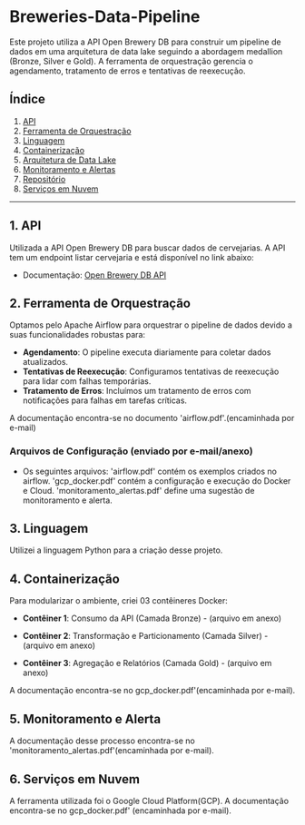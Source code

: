 # Breweries-Data-Pipeline

Este projeto utiliza a API Open Brewery DB para construir um pipeline de dados em uma arquitetura de data lake seguindo a abordagem medallion (Bronze, Silver e Gold). A ferramenta de orquestração gerencia o agendamento, tratamento de erros e tentativas de reexecução. 

## Índice
1. [API](#api)
2. [Ferramenta de Orquestração](#ferramenta-de-orquestração)
3. [Linguagem](#linguagem)
4. [Containerização](#containerização)
5. [Arquitetura de Data Lake](#arquitetura-de-data-lake)
6. [Monitoramento e Alertas](#monitoramento-e-alertas)
7. [Repositório](#repositório)
8. [Serviços em Nuvem](#serviços-em-nuvem)

---

## 1. API
Utilizada a API Open Brewery DB para buscar dados de cervejarias. A API tem um endpoint listar cervejaria e está disponível no link abaixo:

- Documentação: [Open Brewery DB API](https://www.openbrewerydb.org/)

## 2. Ferramenta de Orquestração
Optamos pelo Apache Airflow para orquestrar o pipeline de dados devido a suas funcionalidades robustas para:

- **Agendamento**: O pipeline executa diariamente para coletar dados atualizados.
- **Tentativas de Reexecução**: Configuramos tentativas de reexecução para lidar com falhas temporárias.
- **Tratamento de Erros**: Incluímos um tratamento de erros com notificações para falhas em tarefas críticas.

A documentação encontra-se no documento 'airflow.pdf'.(encaminhada por e-mail)

### Arquivos de Configuração (enviado por e-mail/anexo)
- Os seguintes arquivos:  'airflow.pdf' contém os exemplos criados no airflow.
                          'gcp_docker.pdf' contém a configuração e execução do Docker e Cloud.
                          'monitoramento_alertas.pdf' define uma sugestão de monitoramento e alerta.

## 3. Linguagem
Utilizei a linguagem Python para a criação desse projeto.

## 4. Containerização
Para modularizar o ambiente, criei 03 contêineres Docker:

- **Contêiner 1**: Consumo da API (Camada Bronze) - (arquivo em anexo)

- **Contêiner 2**: Transformação e Particionamento (Camada Silver) - (arquivo em anexo)

- **Contêiner 3**: Agregação e Relatórios (Camada Gold) - (arquivo em anexo)

A documentação encontra-se no gcp_docker.pdf'(encaminhada por e-mail).

## 5. Monitoramento e Alerta
A documentação desse processo encontra-se no 'monitoramento_alertas.pdf'(encaminhada por e-mail).

## 6. Serviços em Nuvem
A ferramenta utilizada foi o Google Cloud Platform(GCP).
A documentação encontra-se no gcp_docker.pdf' (encaminhada por e-mail).
